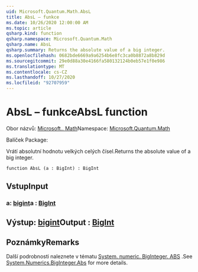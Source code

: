 ```yaml
---
uid: Microsoft.Quantum.Math.AbsL
title: AbsL – funkce
ms.date: 10/26/2020 12:00:00 AM
ms.topic: article
qsharp.kind: function
qsharp.namespace: Microsoft.Quantum.Math
qsharp.name: AbsL
qsharp.summary: Returns the absolute value of a big integer.
ms.openlocfilehash: 0682bde6669a9a6254b6e8fc3ca0b8872a8b829d
ms.sourcegitcommit: 29e0d88a30e4166fa580132124b0eb57e1f0e986
ms.translationtype: MT
ms.contentlocale: cs-CZ
ms.lasthandoff: 10/27/2020
ms.locfileid: "92707959"
---
```

# <a name="absl-function"></a><span data-ttu-id="2b69a-102">AbsL – funkce</span><span class="sxs-lookup"><span data-stu-id="2b69a-102">AbsL function</span></span>

<span data-ttu-id="2b69a-103">Obor názvů: [Microsoft.. Math](xref:Microsoft.Quantum.Math)</span><span class="sxs-lookup"><span data-stu-id="2b69a-103">Namespace: [Microsoft.Quantum.Math](xref:Microsoft.Quantum.Math)</span></span>

<span data-ttu-id="2b69a-104">Balíček [](https://nuget.org/packages/)</span><span class="sxs-lookup"><span data-stu-id="2b69a-104">Package: [](https://nuget.org/packages/)</span></span>


<span data-ttu-id="2b69a-105">Vrátí absolutní hodnotu velkých celých čísel.</span><span class="sxs-lookup"><span data-stu-id="2b69a-105">Returns the absolute value of a big integer.</span></span>

```qsharp
function AbsL (a : BigInt) : BigInt
```


## <a name="input"></a><span data-ttu-id="2b69a-106">Vstup</span><span class="sxs-lookup"><span data-stu-id="2b69a-106">Input</span></span>

### <a name="a--bigint"></a><span data-ttu-id="2b69a-107">a: [bigint](xref:microsoft.quantum.lang-ref.bigint)</span><span class="sxs-lookup"><span data-stu-id="2b69a-107">a : [BigInt](xref:microsoft.quantum.lang-ref.bigint)</span></span>





## <a name="output--bigint"></a><span data-ttu-id="2b69a-108">Výstup: [bigint](xref:microsoft.quantum.lang-ref.bigint)</span><span class="sxs-lookup"><span data-stu-id="2b69a-108">Output : [BigInt](xref:microsoft.quantum.lang-ref.bigint)</span></span>



## <a name="remarks"></a><span data-ttu-id="2b69a-109">Poznámky</span><span class="sxs-lookup"><span data-stu-id="2b69a-109">Remarks</span></span>

<span data-ttu-id="2b69a-110">Další podrobnosti naleznete v tématu [System. numeric. BigInteger. ABS](https://docs.microsoft.com/dotnet/api/system.numerics.biginteger.abs) .</span><span class="sxs-lookup"><span data-stu-id="2b69a-110">See [System.Numerics.BigInteger.Abs](https://docs.microsoft.com/dotnet/api/system.numerics.biginteger.abs) for more details.</span></span>